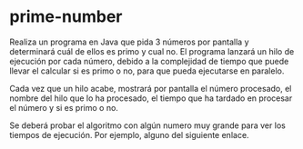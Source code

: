 # prime-number

Realiza un programa en Java que pida 3 números por pantalla y determinará cuál de ellos es primo y cual no. El programa lanzará un hilo de ejecución por cada número, debido a la complejidad de tiempo que puede llevar el calcular si es primo o no, para que pueda ejecutarse en paralelo.

Cada vez que un hilo acabe, mostrará por pantalla el número procesado, el nombre del hilo que lo ha procesado, el tiempo que ha tardado en procesar el número y si es primo o no.

Se deberá probar el algoritmo con algún numero muy grande para ver los tiempos de ejecución. Por ejemplo, alguno del siguiente enlace.
